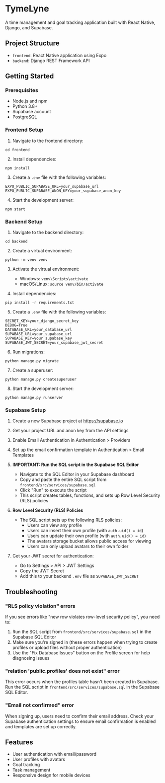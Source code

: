 # TymeLyne

A time management and goal tracking application built with React Native, Django, and Supabase.

## Project Structure

- `frontend`: React Native application using Expo
- `backend`: Django REST Framework API

## Getting Started

### Prerequisites

- Node.js and npm
- Python 3.8+
- Supabase account
- PostgreSQL

### Frontend Setup

1. Navigate to the frontend directory:
```
cd frontend
```

2. Install dependencies:
```
npm install
```

3. Create a `.env` file with the following variables:
```
EXPO_PUBLIC_SUPABASE_URL=your_supabase_url
EXPO_PUBLIC_SUPABASE_ANON_KEY=your_supabase_anon_key
```

4. Start the development server:
```
npm start
```

### Backend Setup

1. Navigate to the backend directory:
```
cd backend
```

2. Create a virtual environment:
```
python -m venv venv
```

3. Activate the virtual environment:
   - Windows: `venv\Scripts\activate`
   - macOS/Linux: `source venv/bin/activate`

4. Install dependencies:
```
pip install -r requirements.txt
```

5. Create a `.env` file with the following variables:
```
SECRET_KEY=your_django_secret_key
DEBUG=True
DATABASE_URL=your_database_url
SUPABASE_URL=your_supabase_url
SUPABASE_KEY=your_supabase_key
SUPABASE_JWT_SECRET=your_supabase_jwt_secret
```

6. Run migrations:
```
python manage.py migrate
```

7. Create a superuser:
```
python manage.py createsuperuser
```

8. Start the development server:
```
python manage.py runserver
```

### Supabase Setup

1. Create a new Supabase project at https://supabase.io

2. Get your project URL and anon key from the API settings

3. Enable Email Authentication in Authentication > Providers

4. Set up the email confirmation template in Authentication > Email Templates

5. **IMPORTANT: Run the SQL script in the Supabase SQL Editor**
   - Navigate to the SQL Editor in your Supabase dashboard
   - Copy and paste the entire SQL script from `frontend/src/services/supabase.sql` 
   - Click "Run" to execute the script
   - This script creates tables, functions, and sets up Row Level Security (RLS) policies

6. **Row Level Security (RLS) Policies**
   - The SQL script sets up the following RLS policies:
     - Users can view any profile
     - Users can insert their own profile (with `auth.uid() = id`)
     - Users can update their own profile (with `auth.uid() = id`)
     - The avatars storage bucket allows public access for viewing
     - Users can only upload avatars to their own folder

7. Get your JWT secret for authentication:
   - Go to Settings > API > JWT Settings
   - Copy the JWT Secret
   - Add this to your backend `.env` file as `SUPABASE_JWT_SECRET`

## Troubleshooting

### "RLS policy violation" errors

If you see errors like "new row violates row-level security policy", you need to:

1. Run the SQL script from `frontend/src/services/supabase.sql` in the Supabase SQL Editor
2. Make sure you're signed in (these errors happen when trying to create profiles or upload files without proper authentication)
3. Use the "Fix Database Issues" button on the Profile screen for help diagnosing issues

### "relation 'public.profiles' does not exist" error

This error occurs when the profiles table hasn't been created in Supabase. Run the SQL script in `frontend/src/services/supabase.sql` in the Supabase SQL Editor.

### "Email not confirmed" error

When signing up, users need to confirm their email address. Check your Supabase authentication settings to ensure email confirmation is enabled and templates are set up correctly.

## Features

- User authentication with email/password
- User profiles with avatars
- Goal tracking
- Task management
- Responsive design for mobile devices